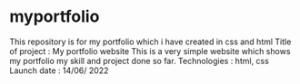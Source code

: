 # myportfolio
This repository is for my portfolio which i have created in css and html
Title of project : My portfolio website
This is a very simple website which shows my portfolio my skill and project done so far.
Technologies : html, css
Launch date : 14/06/ 2022
